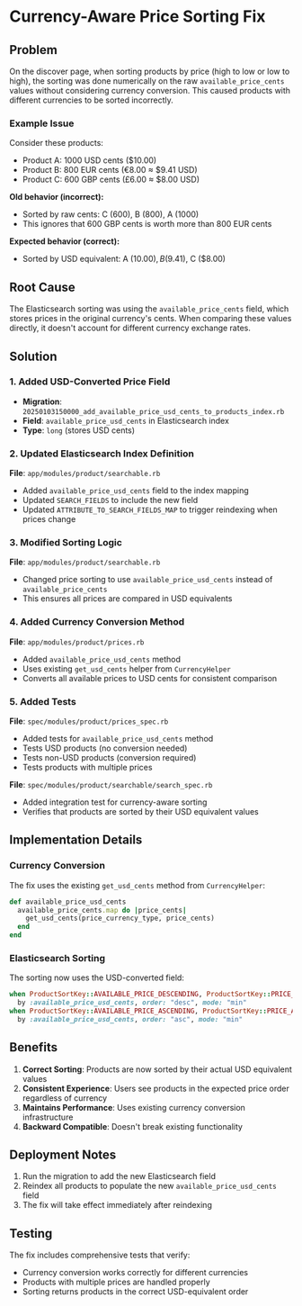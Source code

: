 # Currency-Aware Price Sorting Fix

## Problem

On the discover page, when sorting products by price (high to low or low to high), the sorting was done numerically on the raw `available_price_cents` values without considering currency conversion. This caused products with different currencies to be sorted incorrectly.

### Example Issue

Consider these products:
- Product A: 1000 USD cents ($10.00)
- Product B: 800 EUR cents (€8.00 ≈ $9.41 USD)
- Product C: 600 GBP cents (£6.00 ≈ $8.00 USD)

**Old behavior (incorrect):**
- Sorted by raw cents: C (600), B (800), A (1000)
- This ignores that 600 GBP cents is worth more than 800 EUR cents

**Expected behavior (correct):**
- Sorted by USD equivalent: A ($10.00), B ($9.41), C ($8.00)

## Root Cause

The Elasticsearch sorting was using the `available_price_cents` field, which stores prices in the original currency's cents. When comparing these values directly, it doesn't account for different currency exchange rates.

## Solution

### 1. Added USD-Converted Price Field

- **Migration**: `20250103150000_add_available_price_usd_cents_to_products_index.rb`
- **Field**: `available_price_usd_cents` in Elasticsearch index
- **Type**: `long` (stores USD cents)

### 2. Updated Elasticsearch Index Definition

**File**: `app/modules/product/searchable.rb`
- Added `available_price_usd_cents` field to the index mapping
- Updated `SEARCH_FIELDS` to include the new field
- Updated `ATTRIBUTE_TO_SEARCH_FIELDS_MAP` to trigger reindexing when prices change

### 3. Modified Sorting Logic

**File**: `app/modules/product/searchable.rb`
- Changed price sorting to use `available_price_usd_cents` instead of `available_price_cents`
- This ensures all prices are compared in USD equivalents

### 4. Added Currency Conversion Method

**File**: `app/modules/product/prices.rb`
- Added `available_price_usd_cents` method
- Uses existing `get_usd_cents` helper from `CurrencyHelper`
- Converts all available prices to USD cents for consistent comparison

### 5. Added Tests

**File**: `spec/modules/product/prices_spec.rb`
- Added tests for `available_price_usd_cents` method
- Tests USD products (no conversion needed)
- Tests non-USD products (conversion required)
- Tests products with multiple prices

**File**: `spec/modules/product/searchable/search_spec.rb`
- Added integration test for currency-aware sorting
- Verifies that products are sorted by their USD equivalent values

## Implementation Details

### Currency Conversion

The fix uses the existing `get_usd_cents` method from `CurrencyHelper`:

```ruby
def available_price_usd_cents
  available_price_cents.map do |price_cents|
    get_usd_cents(price_currency_type, price_cents)
  end
end
```

### Elasticsearch Sorting

The sorting now uses the USD-converted field:

```ruby
when ProductSortKey::AVAILABLE_PRICE_DESCENDING, ProductSortKey::PRICE_DESCENDING
  by :available_price_usd_cents, order: "desc", mode: "min"
when ProductSortKey::AVAILABLE_PRICE_ASCENDING, ProductSortKey::PRICE_ASCENDING
  by :available_price_usd_cents, order: "asc", mode: "min"
```

## Benefits

1. **Correct Sorting**: Products are now sorted by their actual USD equivalent values
2. **Consistent Experience**: Users see products in the expected price order regardless of currency
3. **Maintains Performance**: Uses existing currency conversion infrastructure
4. **Backward Compatible**: Doesn't break existing functionality

## Deployment Notes

1. Run the migration to add the new Elasticsearch field
2. Reindex all products to populate the new `available_price_usd_cents` field
3. The fix will take effect immediately after reindexing

## Testing

The fix includes comprehensive tests that verify:
- Currency conversion works correctly for different currencies
- Products with multiple prices are handled properly
- Sorting returns products in the correct USD-equivalent order
